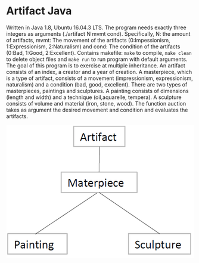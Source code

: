 # Artifact Java
Written in Java 1.8, Ubuntu 16.04.3 LTS. The program needs exactly three integers as arguments (./artifact N mvmt cond). Specifically, N: the amount of artifacts, mvmt: The movement of the artifacts (0:Impessionism, 1:Expressionism, 2:Naturalism) and cond: The condition of the artifacts (0:Bad, 1:Good, 2:Excellent). Contains makefile: `make` to compile, `make clean` to delete object files and `make run` to run program with default arguments. The goal of this program is to exercise at multiple inheritance. An artifact consists of an index, a creator and a year of creation. A masterpiece, which is a type of artifact, consists of a movement (impressionism, expressionism, naturalism) and a condition (bad, good, excellent). There are two types of masterpieces, paintings and sculptures. A painting consists of dimensions (length and width) and a technique (oil,aquarelle, tempera). A sculpture consists of volume and material (iron, stone, wood). The function auction takes as argument the desired movement and condition and evaluates the artifacts.


![Hierarchy](https://github.com/patschris/ArtifactJava/blob/master/Hierarchy.PNG)
